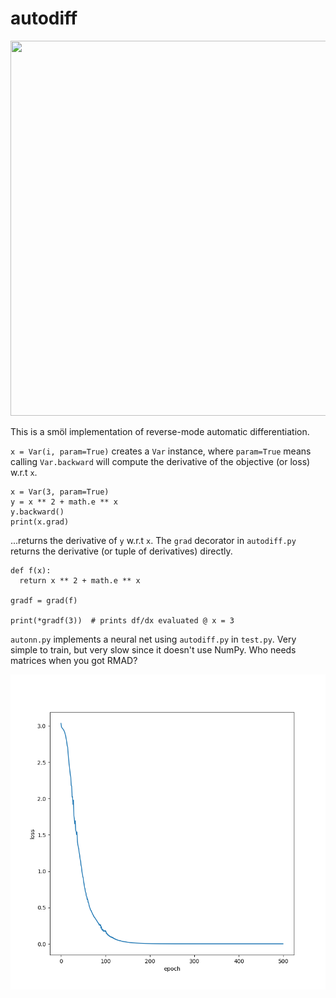 # autodiff

<p align="center"><img height=600px width=600px src="kitten.png"></img></p>

This is a smöl implementation of reverse-mode automatic differentiation.

`x = Var(i, param=True)` creates a `Var` instance, where `param=True` means calling `Var.backward` will compute the derivative of the objective (or loss) w.r.t `x`.

```
x = Var(3, param=True)
y = x ** 2 + math.e ** x
y.backward()
print(x.grad)
```

...returns the derivative of `y` w.r.t `x`. The `grad` decorator in `autodiff.py` returns the derivative (or tuple of derivatives) directly.

```
def f(x):
  return x ** 2 + math.e ** x
  
gradf = grad(f)

print(*gradf(3))  # prints df/dx evaluated @ x = 3
```

`autonn.py` implements a neural net using `autodiff.py` in `test.py`. Very simple to train, but very slow since it doesn't use NumPy. Who needs matrices when you got RMAD?

<p align="center"><img src="loss.png"></img></p>
